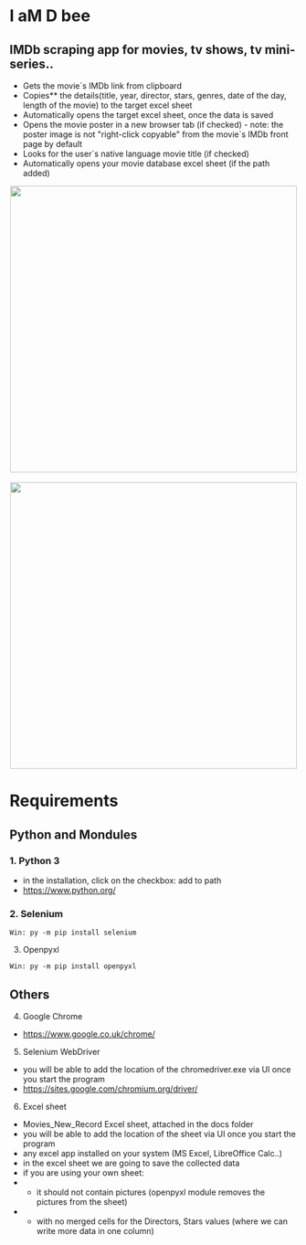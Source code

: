 # I aM D bee
## IMDb scraping app for movies, tv shows, tv mini-series..
- Gets the movie`s IMDb link from clipboard
- Copies** the details(title, year, director, stars, genres, date of the day, length of the movie) to the target excel sheet
- Automatically opens the target excel sheet, once the data is saved
$~$
- Opens the movie poster in a new browser tab (if checked) - note: the poster image is not "right-click copyable" from the movie`s IMDb front page by default
- Looks for the user`s native language movie title (if checked)
- Automatically opens your movie database excel sheet (if the path added)
$~$

<div align="center">
    <img src="https://raw.githubusercontent.com/K4KarolE/31_I_aM_D_bee/main/docs/promo/default.png" width="502px"</img> 
</div>

<br>

<div align="center">
    <img src="https://raw.githubusercontent.com/K4KarolE/31_I_aM_D_bee/main/docs/promo/darth.png" width="502px"</img> 
</div>

# Requirements
## Python and Mondules
### 1. Python 3
- in the installation, click on the checkbox: add to path
- https://www.python.org/

### 2. Selenium
```
Win: py -m pip install selenium
```

3. Openpyxl
```
Win: py -m pip install openpyxl
```


## Others

4. Google Chrome
- https://www.google.co.uk/chrome/

5. Selenium WebDriver
- you will be able to add the location of the chromedriver.exe via UI once you start the program
- https://sites.google.com/chromium.org/driver/

6. Excel sheet
- Movies_New_Record Excel sheet, attached in the docs folder
- you will be able to add the location of the sheet via UI once you start the program
- any excel app installed on your system (MS Excel, LibreOffice Calc..)
- in the excel sheet we are going to save the collected data
- if you are using your own sheet:
- + it should not contain pictures (openpyxl module removes the pictures from the sheet)
- + with no merged cells for the Directors, Stars values (where we can write more data in one column)
